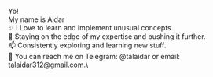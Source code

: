 Yo!\
My name is Aidar\
✨ I Love to learn and implement unusual concepts.\
💞️ Staying on the edge of my expertise and pushing it further.\
📫 Consistently exploring and learning new stuff.\
📧 You can reach me on Telegram: @talaidar or email: talaidar312@gmail.com.\
<!---
Aidar7182/Aidar7182 is a ✨ special ✨ repository because its `README.md` (this file) appears on your GitHub profile.
You can click the Preview link to take a look at your changes.
--->
